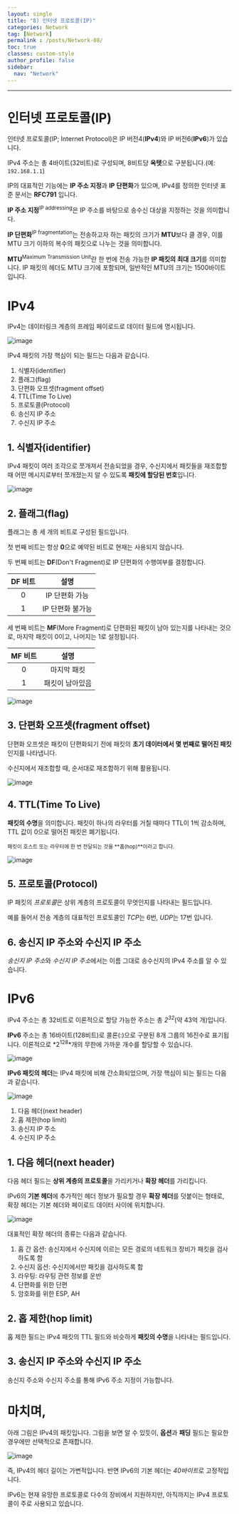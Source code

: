 ```yaml
---
layout: single
title: "8) 인터넷 프로토콜(IP)"
categories: Network
tag: [Network]
permalink : /posts/Network-08/
toc: true
classes: custom-style
author_profile: false
sidebar:
  nav: "Network"
---
```


<hr>

# 인터넷 프로토콜(IP)

인터넷 프로토콜(IP; Internet Protocol)은 IP 버전4(**IPv4**)와 IP 버전6(**IPv6**)가 있습니다.

IPv4 주소는 총 4바이트(32비트)로 구성되며, 8비트당 **옥텟**으로 구분됩니다.(예: `192.168.1.1`)

IP의 대표적인 기능에는 **IP 주소 지정**과 **IP 단편화**가 있으며, IPv4를 정의한 인터넷 표준 문서는 **RFC791** 입니다.

**IP 주소 지정**<sup>IP addressing</sup>은 IP 주소를 바탕으로 송수신 대상을 지정하는 것을 의미합니다.

**IP 단편화**<sup>IP fragmentation</sup>는 전송하고자 하는 패킷의 크기가 **MTU**보다 클 경우, 이를 MTU 크기 이하의 복수의 패킷으로 나누는 것을 의미합니다.

**MTU**<sup>Maximum Transmission Unit</sup>란 한 번에 전송 가능한 **IP 패킷의 최대 크기**를 의미합니다. IP 패킷의 헤더도 MTU 크기에 포함되며, 일반적인 MTU의 크기는 1500바이트 입니다.

# IPv4

IPv4는 데이터링크 계층의 프레임 페이로드로 데이터 필드에 명시됩니다.

<p id="img_center">
  <img 
        src="../../assets/images/Network/8-01.PNG"
        alt="image"
        title="image"
  >
</p>

IPv4 패킷의 가장 핵심이 되는 필드는 다음과 같습니다.

1. 식별자(identifier)
2. 플래그(flag)
3. 단편화 오프셋(fragment offset)
4. TTL(Time To Live)
5. 프로토콜(Protocol)
6. 송신지 IP 주소
7. 수신지 IP 주소

## 1. 식별자(identifier)

IPv4 패킷이 여러 조각으로 쪼개져서 전송되었을 경우, 수신지에서 패킷들을 재조합할 때 어떤 메시지로부터 쪼개졌는지 알 수 있도록 **패킷에 할당된 번호**입니다.

<p id="img_center">
  <img 
        src="../../assets/images/Network/8-02.PNG"
        alt="image"
        title="image"
  >
</p>

## 2. 플래그(flag)

플래그는 총 세 개의 비트로 구성된 필드입니다.

첫 번째 비트는 항상 **0**으로 예약된 비트로 현재는 사용되지 않습니다.

두 번째 비트는 **DF**(Don't Fragment)로 IP 단편화의 수행여부를 결정합니다.

|DF 비트|설명|
|:-:|:-:|
| 0 | IP 단편화 가능 |
| 1 | IP 단편화 불가능 |

세 번째 비트는 **MF**(More Fragment)로 단편화된 패킷이 남아 있는지를 나타내는 것으로, 마지막 패킷이 0이고, 나머지는 1로 설정됩니다.

|MF 비트|설명|
|:-:|:-:|
| 0 | 마지막 패킷 |
| 1 | 패킷이 남아있음 |

<p id="img_center">
  <img 
        src="../../assets/images/Network/8-03.PNG"
        alt="image"
        title="image"
  >
</p>

## 3. 단편화 오프셋(fragment offset)

단편화 오프셋은 패킷이 단편화되기 전에 패킷의 **초기 데이터에서 몇 번째로 떨어진 패킷**인지를 나타냅니다.

수신지에서 재조합할 때, 순서대로 재조합하기 위해 활용됩니다.

<p id="img_center">
  <img 
        src="../../assets/images/Network/8-04.PNG"
        alt="image"
        title="image"
  >
</p>

## 4. TTL(Time To Live)

**패킷의 수명**을 의미합니다. 패킷이 하나의 라우터를 거칠 때마다 TTL이 1씩 감소하며, TTL 값이 0으로 떨어진 패킷은 폐기됩니다.

<small>패킷이 호스트 또는 라우터에 한 번 전달되는 것을 **홉(hop)**이라고 합니다.</small>

<p id="img_center">
  <img 
        src="../../assets/images/Network/8-05.PNG"
        alt="image"
        title="image"
  >
</p>

## 5. 프로토콜(Protocol)

IP 패킷의 *프로토콜*은 상위 계층의 프로토콜이 무엇인지를 나타내는 필드입니다.

예를 들어서 전송 계층의 대표적인 프로토콜인 *TCP*는 6번, *UDP*는 17번 입니다.

## 6. 송신지 IP 주소와 수신지 IP 주소

*송신지 IP 주소*와 *수신지 IP 주소*에서는 이름 그대로 송수신지의 IPv4 주소를 알 수 있습니다.

# IPv6

IPv4 주소는 총 32비트로 이론적으로 할당 가능한 주소는 총 *2<sup>32</sup>*(약 43억 개)입니다.

**IPv6** 주소는 총 16바이트(128비트)로 콜론(:)으로 구분된 8개 그룹의 16진수로 표기됩니다. 이론적으로 *2<sup>128</sup>*개의 무한에 가까운 개수를 할당할 수 있습니다.

<p id="img_center">
  <img 
        src="../../assets/images/Network/8-06.PNG"
        alt="image"
        title="image"
  >
</p>

**IPv6 패킷의 헤더**는 IPv4 패킷에 비해 간소화되었으며, 가장 핵심이 되는 필드는 다음과 같습니다.

<p id="img_center">
  <img 
        src="../../assets/images/Network/8-07.PNG"
        alt="image"
        title="image"
  >
</p>

1. 다음 헤더(next header)
2. 홉 제한(hop limit)
3. 송신지 IP 주소
4. 수신지 IP 주소

## 1. 다음 헤더(next header)

다음 헤더 필드는 **상위 계층의 프로토콜**을 가리키거나 **확장 헤더**를 가리킵니다.

IPv6의 **기본 헤더**에 추가적인 헤더 정보가 필요할 경우 **확장 헤더**를 덧붙이는 형태로, 확장 헤더는 기본 헤더와 페이로드 데이터 사이에 위치합니다.

<p id="img_center">
  <img 
        src="../../assets/images/Network/8-08.PNG"
        alt="image"
        title="image"
  >
</p>

대표적인 확장 헤더의 종류는 다음과 같습니다.

1. 홉 간 옵션: 송신지에서 수신지에 이르는 모든 경로의 네트워크 장비가 패킷을 검사하도록 함
2. 수신지 옵션: 수신지에서만 패킷을 검사하도록 함
3. 라우팅: 라우팅 관련 정보를 운반
4. 단편화를 위한 단편
5. 암호화를 위한 ESP, AH

## 2. 홉 제한(hop limit)

홉 제한 필드는 IPv4 패킷의 TTL 필드와 비슷하게 **패킷의 수명**을 나타내는 필드입니다.

## 3. 송신지 IP 주소와 수신지 IP 주소

송신지 주소와 수신지 주소를 통해 IPv6 주소 지정이 가능합니다.

# 마치며,

아래 그림은 IPv4의 패킷입니다. 그림을 보면 알 수 있듯이, **옵션**과 **패딩** 필드는 필요한 경우에만 선택적으로 존재합니다.

<p id="img_center">
  <img 
        src="../../assets/images/Network/8-09.PNG"
        alt="image"
        title="image"
  >
</p>

즉, IPv4의 헤더 길이는 가변적입니다. 반면 IPv6의 기본 헤더는 *40바이트*로 고정적입니다.

IPv6는 현재 유망한 프로토콜로 다수의 장비에서 지원하지만, 아직까지는 IPv4 프로토콜이 주로 사용되고 있습니다.